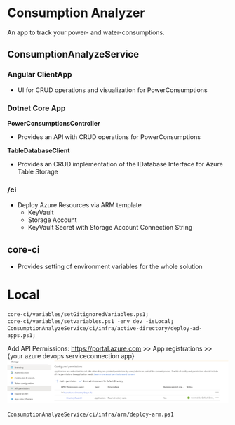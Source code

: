# Consumption Analyzer
An app to track your power- and water-consumptions.

## ConsumptionAnalyzeService

### Angular ClientApp
- UI for CRUD operations and visualization for PowerConsumptions

### Dotnet Core App

**PowerConsumptionsController**
- Provides an API with CRUD operations for PowerConsumptions

**TableDatabaseClient**
- Provides an CRUD implementation of the IDatabase Interface for Azure Table Storage


### /ci
- Deploy Azure Resources via ARM template
  - KeyVault
  - Storage Account
  - KeyVault Secret with Storage Account Connection String

## core-ci
- Provides setting of environment variables for the whole solution

# Local
```
core-ci/variables/setGitignoredVariables.ps1;
core-ci/variables/setvariables.ps1 -env dev -isLocal;
ConsumptionAnalyzeService/ci/infra/active-directory/deploy-ad-apps.ps1;
```

Add API Permissions:
https://portal.azure.com >> App registrations >> {your azure devops serviceconnection app}
![Alt text](docu/AppPermissionsServicePrincipal.PNG?raw=true "AppPermissionsServicePrincipal")

```
ConsumptionAnalyzeService/ci/infra/arm/deploy-arm.ps1
```
